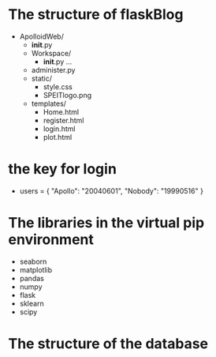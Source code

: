 # The structure of flaskBlog

- ApolloidWeb/
  - __init__.py
  - Workspace/
    - __init__.py
    ...
  - administer.py
  - static/
    - style.css
    - SPEITlogo.png
  - templates/
    - Home.html
    - register.html
    - login.html
    - plot.html

# the key for login

+ users = {
    "Apollo": "20040601",
    "Nobody": "19990516"
}

# The libraries in the virtual pip environment

+ seaborn 
+ matplotlib
+ pandas
+ numpy
+ flask
+ sklearn
+ scipy


# The structure of the database




 
